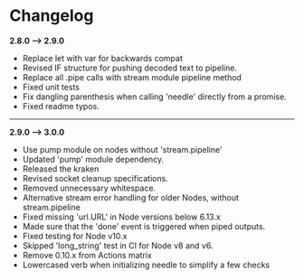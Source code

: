 # Changelog

**2.8.0 --> 2.9.0**
* Replace let with var for backwards compat 
* Revised IF structure for pushing decoded text to pipeline.
* Replace all .pipe calls with stream module pipeline method
* Fixed unit tests
* Fix dangling parenthesis when calling 'needle' directly from a promise.
* Fixed readme typos.

---

**2.9.0 --> 3.0.0**
* Use pump module on nodes without 'stream.pipeline'
* Updated 'pump' module dependency.
* Released the kraken
* Revised socket cleanup specifications.
* Removed unnecessary whitespace.
* Alternative stream error handling for older Nodes, without stream.pipeline
* Fixed missing 'url.URL' in Node versions below 6.13.x
* Made sure that the 'done' event is triggered when piped outputs.
* Fixed testing for Node v10.x
* Skipped 'long_string' test in CI for Node v8 and v6.
* Remove 0.10.x from Actions matrix
* Lowercased verb when initializing needle to simplify a few checks